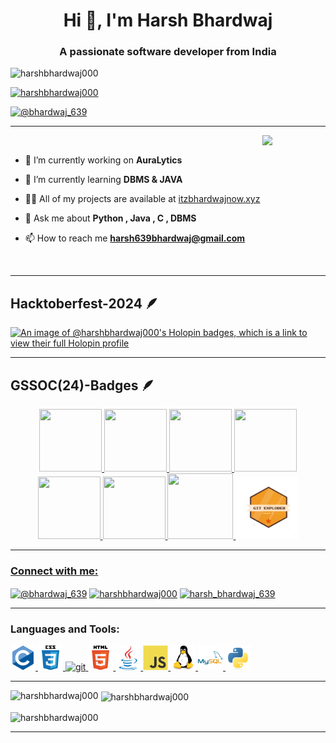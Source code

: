 <h1 align="center">Hi 👋, I'm Harsh Bhardwaj</h1>
<h3 align="center">A passionate software developer from India</h3>

<p align="left"> <img src="https://komarev.com/ghpvc/?username=harshbhardwaj000&label=Profile%20views&color=0e75b6&style=flat" alt="harshbhardwaj000" /> </p>

<p align="left"> <a href="https://github.com/ryo-ma/github-profile-trophy"><img src="https://github-profile-trophy.vercel.app/?username=harshbhardwaj000" alt="harshbhardwaj000" /></a> </p>

<p align="left"> <a href="https://twitter.com/@bhardwaj_639" target="blank"><img src="https://img.shields.io/twitter/follow/bhardwaj_639?logo=twitter&style=for-the-badge" alt="@bhardwaj_639" /></a> </p>
<hr>
<img align="right" width="20%" src="https://user-images.githubusercontent.com/74038190/218265814-3084a4ba-809c-4135-afc0-8685d0f634b3.gif" style=" display: inline-block;  "  >
<br>

- 🔭 I’m currently working on **AuraLytics**

- 🌱 I’m currently learning **DBMS & JAVA**

- 👨‍💻 All of my projects are available at [itzbhardwajnow.xyz](itzbhardwajnow.xyz)

- 💬 Ask me about **Python , Java , C , DBMS**

- 📫 How to reach me **harsh639bhardwaj@gmail.com**

<br>
 <hr>

 ## Hacktoberfest-2024 🪶

 [![An image of @harshbhardwaj000's Holopin badges, which is a link to view their full Holopin profile](https://holopin.me/harshbhardwaj000)](https://holopin.io/@harshbhardwaj000)
<hr>

 ## GSSOC(24)-Badges 🪶
<div style='display:flex; align-items:center; gap: 10px;' align='center'><a href="https://gssoc.girlscript.tech/leaderboard">
<img src="https://raw.githubusercontent.com/GSSoC24/Postman-Challenge/main/docs/assets/Postman%20White.png" width="100px" height="100px" />
  <img src="https://raw.githubusercontent.com/GSSoC24/Postman-Challenge/main/docs/assets/1.png" width="100px" height="100px" />
  <img src="https://raw.githubusercontent.com/GSSoC24/Postman-Challenge/main/docs/assets/2.png" width="100px" height="100px" />
  <img src="https://raw.githubusercontent.com/GSSoC24/Postman-Challenge/main/docs/assets/3.png" width="100px" height="100px" />
  <img src="https://raw.githubusercontent.com/GSSoC24/Postman-Challenge/main/docs/assets/4.png" width="100px" height="100px" />
  <img src="https://raw.githubusercontent.com/GSSoC24/Postman-Challenge/main/docs/assets/5.png" width="100px" height="100px" />
  <img src="https://raw.githubusercontent.com/GSSoC24/Postman-Challenge/main/docs/assets/6.png" width="105px" height="105px" />
  <img src="https://raw.githubusercontent.com/GSSoC24/Contributor/refs/heads/main/assets/Git%20Explorer.png" width="100px" height="100px" />
</div>
<hr>
<h3 align="left">Connect with me:</h3>
<p align="left">
<a href="https://twitter.com/@bhardwaj_639" target="blank"><img align="center" src="https://raw.githubusercontent.com/rahuldkjain/github-profile-readme-generator/master/src/images/icons/Social/twitter.svg" alt="@bhardwaj_639" height="30" width="40" /></a>
<a href="https://linkedin.com/in/harshbhardwaj000" target="blank"><img align="center" src="https://raw.githubusercontent.com/rahuldkjain/github-profile-readme-generator/master/src/images/icons/Social/linked-in-alt.svg" alt="harshbhardwaj000" height="30" width="40" /></a>
<a href="https://instagram.com/harsh_bhardwaj_639" target="blank"><img align="center" src="https://raw.githubusercontent.com/rahuldkjain/github-profile-readme-generator/master/src/images/icons/Social/instagram.svg" alt="harsh_bhardwaj_639" height="30" width="40" /></a>
</p>
<hr>
<h3 align="left">Languages and Tools:</h3>
<p align="left"> <a href="https://www.cprogramming.com/" target="_blank" rel="noreferrer"> <img src="https://raw.githubusercontent.com/devicons/devicon/master/icons/c/c-original.svg" alt="c" width="40" height="40"/> </a> <a href="https://www.w3schools.com/css/" target="_blank" rel="noreferrer"> <img src="https://raw.githubusercontent.com/devicons/devicon/master/icons/css3/css3-original-wordmark.svg" alt="css3" width="40" height="40"/> </a> <a href="https://git-scm.com/" target="_blank" rel="noreferrer"> <img src="https://www.vectorlogo.zone/logos/git-scm/git-scm-icon.svg" alt="git" width="40" height="40"/> </a> <a href="https://www.w3.org/html/" target="_blank" rel="noreferrer"> <img src="https://raw.githubusercontent.com/devicons/devicon/master/icons/html5/html5-original-wordmark.svg" alt="html5" width="40" height="40"/> </a> <a href="https://www.java.com" target="_blank" rel="noreferrer"> <img src="https://raw.githubusercontent.com/devicons/devicon/master/icons/java/java-original.svg" alt="java" width="40" height="40"/> </a> <a href="https://developer.mozilla.org/en-US/docs/Web/JavaScript" target="_blank" rel="noreferrer"> <img src="https://raw.githubusercontent.com/devicons/devicon/master/icons/javascript/javascript-original.svg" alt="javascript" width="40" height="40"/> </a> <a href="https://www.linux.org/" target="_blank" rel="noreferrer"> <img src="https://raw.githubusercontent.com/devicons/devicon/master/icons/linux/linux-original.svg" alt="linux" width="40" height="40"/> </a> <a href="https://www.mysql.com/" target="_blank" rel="noreferrer"> <img src="https://raw.githubusercontent.com/devicons/devicon/master/icons/mysql/mysql-original-wordmark.svg" alt="mysql" width="40" height="40"/> </a> <a href="https://www.python.org" target="_blank" rel="noreferrer"> <img src="https://raw.githubusercontent.com/devicons/devicon/master/icons/python/python-original.svg" alt="python" width="40" height="40"/> </a> </p>

<hr>
<p><img align="left" src="https://github-readme-stats.vercel.app/api/top-langs?username=harshbhardwaj000&show_icons=true&locale=en&layout=compact" alt="harshbhardwaj000" /></p>

<p>&nbsp;<img align="center" src="https://github-readme-stats.vercel.app/api?username=harshbhardwaj000&show_icons=true&locale=en" alt="harshbhardwaj000" /></p>

<p><img align="center" src="https://github-readme-streak-stats.herokuapp.com/?user=harshbhardwaj000&" alt="harshbhardwaj000" /></p>
<hr>

